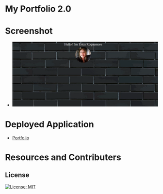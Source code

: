 # My Portfolio 2.0

# Screenshot

* ![](./assets/images/portfolio.png)

# Deployed Application

* [Portfolio](https://ricapi96.github.io/portfolio-updated/)

# Resources and Contributers

## License
[![License: MIT](https://img.shields.io/badge/License-MIT-yellow.svg)](https://opensource.org/licenses/MIT)